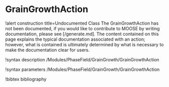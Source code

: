 <!-- MOOSE Documentation Stub: Remove this when content is added. -->

# GrainGrowthAction

!alert construction title=Undocumented Class
The GrainGrowthAction has not been documented, if you would like to contribute to MOOSE by writing
documentation, please see [/generate.md]. The content contained on this page explains the typical
documentation associated with an action; however, what is contained is ultimately determined by what
is necessary to make the documentation clear for users.

!syntax description /Modules/PhaseField/GrainGrowth/GrainGrowthAction

!syntax parameters /Modules/PhaseField/GrainGrowth/GrainGrowthAction

!bibtex bibliography
